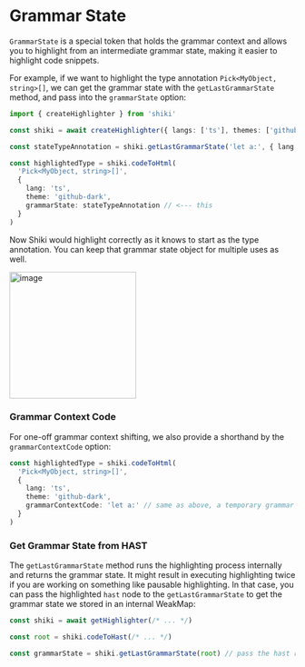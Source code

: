 # Grammar State

`GrammarState` is a special token that holds the grammar context and allows you to highlight from an intermediate grammar state, making it easier to highlight code snippets.

For example, if we want to highlight the type annotation `Pick<MyObject, string>[]`, we can get the grammar state with the `getLastGrammarState` method, and pass into the `grammarState` option:

```ts
import { createHighlighter } from 'shiki'

const shiki = await createHighlighter({ langs: ['ts'], themes: ['github-dark'] })

const stateTypeAnnotation = shiki.getLastGrammarState('let a:', { lang: 'ts', theme: 'github-dark' })

const highlightedType = shiki.codeToHtml(
  'Pick<MyObject, string>[]',
  {
    lang: 'ts',
    theme: 'github-dark',
    grammarState: stateTypeAnnotation // <--- this
  }
)
```

Now Shiki would highlight correctly as it knows to start as the type annotation. You can keep that grammar state object for multiple uses as well.

<img width="223" alt="image" src="https://github.com/shikijs/shiki/assets/11247099/c896c2ae-2a88-428b-9d06-2d2552eaae8b">

### Grammar Context Code

For one-off grammar context shifting, we also provide a shorthand by the `grammarContextCode` option:

```ts
const highlightedType = shiki.codeToHtml(
  'Pick<MyObject, string>[]',
  {
    lang: 'ts',
    theme: 'github-dark',
    grammarContextCode: 'let a:' // same as above, a temporary grammar state is created internally
  }
)
```

### Get Grammar State from HAST

The `getLastGrammarState` method runs the highlighting process internally and returns the grammar state. It might result in executing highlighting twice if you are working on something like pausable highlighting. In that case, you can pass the highlighted `hast` node to the `getLastGrammarState` to get the grammar state we stored in an internal WeakMap:

```ts
const shiki = await getHighlighter(/* ... */)

const root = shiki.codeToHast(/* ... */)

const grammarState = shiki.getLastGrammarState(root) // pass the hast root instead of code
```

